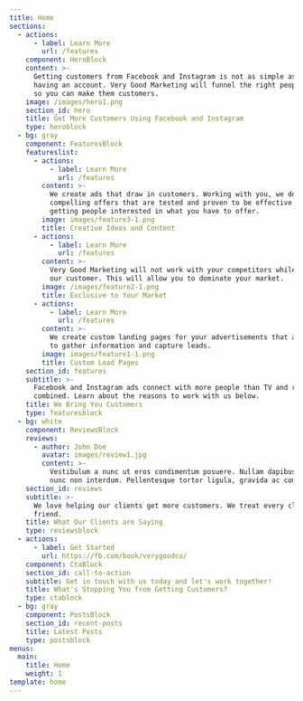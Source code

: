 ```yaml
---
title: Home
sections:
  - actions:
      - label: Learn More
        url: /features
    component: HeroBlock
    content: >-
      Getting customers from Facebook and Instagram is not as simple as just
      having an account. Very Good Marketing will funnel the right people to you
      so you can make them customers.
    image: /images/hero1.png
    section_id: hero
    title: Get More Customers Using Facebook and Instagram
    type: heroblock
  - bg: gray
    component: FeaturesBlock
    featureslist:
      - actions:
          - label: Learn More
            url: /features
        content: >-
          We create ads that draw in customers. Working with you, we develop
          compelling offers that are tested and proven to be effective in
          getting people interested in what you have to offer.
        image: images/feature3-1.png
        title: Creative Ideas and Content
      - actions:
          - label: Learn More
            url: /features
        content: >-
          Very Good Marketing will not work with your competitors while you are
          our customer. This will allow you to dominate your market.
        image: /images/feature2-1.png
        title: Exclusive to Your Market
      - actions:
          - label: Learn More
            url: /features
        content: >-
          We create custom landing pages for your advertisements that allow you
          to gather information and capture leads.
        image: images/feature1-1.png
        title: Custom Lead Pages
    section_id: features
    subtitle: >-
      Facebook and Instagram ads connect with more people than TV and radio
      combined. Learn about the reasons to work with us below.
    title: We Bring You Customers
    type: featuresblock
  - bg: white
    component: ReviewsBlock
    reviews:
      - author: John Doe
        avatar: images/review1.jpg
        content: >-
          Vestibulum a nunc ut eros condimentum posuere. Nullam dapibus quis
          nunc non interdum. Pellentesque tortor ligula, gravida ac commodo eu.             
    section_id: reviews
    subtitle: >-
      We love helping our clients get more customers. We treat every client as a
      friend.
    title: What Our Clients are Saying
    type: reviewsblock
  - actions:
      - label: Get Started
        url: https://fb.com/book/verygoodco/
    component: CtaBlock
    section_id: call-to-action
    subtitle: Get in touch with us today and let's work together!
    title: What's Stopping You from Getting Customers?
    type: ctablock
  - bg: gray
    component: PostsBlock
    section_id: recent-posts
    title: Latest Posts
    type: postsblock
menus:
  main:
    title: Home
    weight: 1
template: home
---
```


